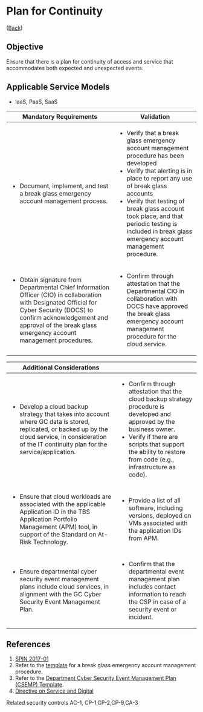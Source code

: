 # Plan for Continuity

([Back](../README.md))

## Objective

Ensure that there is a plan for continuity of access and service that accommodates both expected and unexpected events.

## Applicable Service Models

- IaaS, PaaS, SaaS

| Mandatory Requirements                                                                                                                                                                                                      | Validation                                                                                                                                                                                                                                                                                                                                                                                                                                       |
| --------------------------------------------------------------------------------------------------------------------------------------------------------------------------------------------------------------------------- | ------------------------------------------------------------------------------------------------------------------------------------------------------------------------------------------------------------------------------------------------------------------------------------------------------------------------------------------------------------------------------------------------------------------------------------------------ |
| <ul><li>Document, implement, and test a break glass emergency account management process. </li> </ul>                                                                                                                       | <ul> <li>Verify that a break glass emergency account management procedure has been developed</li><li>Verify that alerting is in place to report any use of break glass accounts</li> <li>Verify that testing of break glass account took place, and that periodic testing is included in break glass emergency account management procedure.</li> </ul> |
| <ul><li> Obtain signature from Departmental Chief Information Officer (CIO) in collaboration with Designated Official for Cyber Security (DOCS) to confirm acknowledgement and approval of the break glass emergency account management procedures.</li> </ul> | <ul><li>Confirm through attestation that the Departmental CIO in collaboration with DOCS have approved the break glass emergency account management procedure for the cloud service.</li> </ul>                                                                                                                                                                                                               |

| Additional Considerations                                                                                                                                                                                                 |                                                                                                                                                                                                                                                           |
| ------------------------------------------------------------------------------------------------------------------------------------------------------------------------------------------------------------------------- | --------------------------------------------------------------------------------------------------------------------------------------------------------------------------------------------------------------------------------------------------------- |
| <ul><li>Develop a cloud backup strategy that takes into account where GC data is stored, replicated, or backed up by the cloud service, in consideration of the IT continuity plan for the service/application.</li></ul> | <ul><li>Confirm through attestation that the cloud backup strategy procedure is developed and approved by the business owner.</li><li>Verify if there are scripts that support the ability to restore from code (e.g., infrastructure as code).</li></ul> |
| <ul><li>Ensure that cloud workloads are associated with the applicable Application ID in the TBS Application Portfolio Management (APM) tool, in support of the Standard on At-Risk Technology.</li></ul>                 | <ul><li>Provide a list of all software, including versions, deployed on VMs associated with the application IDs from APM.</li></ul>                                                                                                                       |
| <ul><li>Ensure departmental cyber security event management plans include cloud services, in alignment with the GC Cyber Security Event Management Plan.</li></ul>                                                        | <ul><li>Confirm that the departmental event management plan includes contact information to reach the CSP in case of a security event or incident.</li></ul>                                                                                                                        |

## References

1. [SPIN 2017-01](https://www.canada.ca/en/treasury-board-secretariat/services/access-information-privacy/security-identity-management/direction-secure-use-commercial-cloud-services-spin.html)
2. Refer to the [template](https://gcconnex.gc.ca/file/view/55010566/break-glass-emergency-account-procedure-departments-can-use-to-develop-their-emergency-access-management-controls-for-cloud?language=en) for a break glass emergency account management procedure.
3. Refer to the [Department Cyber Security Event Management Plan (CSEMP) Template](https://www.gcpedia.gc.ca/gcwiki/images/6/66/Department_CSEMP_Template.docx).
4. [Directive on Service and Digital](https://www.tbs-sct.canada.ca/pol/doc-eng.aspx?id=32601)

Related security controls AC-1, CP-1,CP-2,CP-9,CA-3
